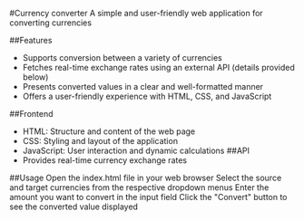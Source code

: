 #Currency converter
A simple and user-friendly web application for converting currencies

##Features
* Supports conversion between a variety of currencies
* Fetches real-time exchange rates using an external API (details provided below)
* Presents converted values in a clear and well-formatted manner
* Offers a user-friendly experience with HTML, CSS, and JavaScript

##Frontend
* HTML: Structure and content of the web page
* CSS: Styling and layout of the application
* JavaScript: User interaction and dynamic calculations
##API
* Provides real-time currency exchange rates

##Usage
Open the index.html file in your web browser
Select the source and target currencies from the respective dropdown menus
Enter the amount you want to convert in the input field
Click the "Convert" button to see the converted value displayed
